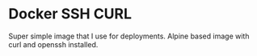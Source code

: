 # Docker SSH CURL

Super simple image that I use for deployments. Alpine based image with curl and openssh installed.